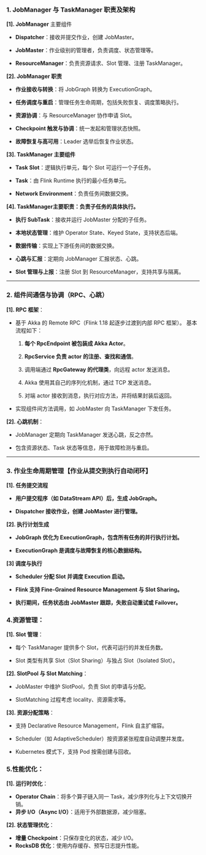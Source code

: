 ### 1. JobManager 与 TaskManager 职责及架构
**[1]. JobManager** 主要组件

  * **Dispatcher**：接收并提交作业，创建 JobMaster。

  * **JobMaster**：作业级别的管理者，负责调度、状态管理等。
    
  * **ResourceManager**：负责资源请求、Slot 管理、注册 TaskManager。

**[2]. JobManager 职责**

  * **作业接收与转换**：将 JobGraph 转换为 ExecutionGraph。
    
  * **任务调度与重启**：管理任务生命周期，包括失败恢复、调度策略执行。
   
  * **资源协调**：与 ResourceManager 协作申请 Slot。
    
  * **Checkpoint 触发与协调**：统一发起和管理状态快照。
    
  * **故障恢复与高可用**：Leader 选举后恢复作业状态。
    
**[3]. TaskManager 主要组件**
  
  * **Task Slot**：逻辑执行单元，每个 Slot 可运行一个子任务。
   
  * **Task**：由 Flink Runtime 执行的最小任务单元。
  
  * **Network Environment**：负责任务间数据交换。
    
**[4]. TaskManager主要职责：负责子任务的具体执行。**
  
  * **执行 SubTask**：接收并运行 JobMaster 分配的子任务。
  
  * **本地状态管理**：维护 Operator State、Keyed State，支持状态后端。
  
  * **数据传输**：实现上下游任务间的数据交换。
  
  * **心跳与汇报**：定期向 JobManager 汇报状态、心跳。
  
  * **Slot 管理与上报**：注册 Slot 到 ResourceManager，支持共享与隔离。

---

### 2. 组件间通信与协调（RPC、心跳）
**[1]. RPC 框架**：
  * 基于 Akka 的 Remote RPC（Flink 1.18 起逐步过渡到内部 RPC 框架）。
      基本流程如下：
      
      1. **每个 RpcEndpoint 被包装成 Akka Actor**。
      
      2. **RpcService 负责 actor 的注册、查找和通信**。
      
      3. 调用端通过 **RpcGateway 的代理类**，向远程 actor 发送消息。
      
      4. Akka 使用其自己的序列化机制，通过 TCP 发送消息。    
      
      5. 对端 actor 接收到消息，执行对应方法，并将结果封装后返回。      
    
  * 实现组件间方法调用，如 JobMaster 向 TaskManager 下发任务。

**[2]. 心跳机制**：
  * JobManager 定期向 TaskManager 发送心跳，反之亦然。
    
  * 包含资源状态、Task 状态等信息，用于故障检测与重启。

---

### 3. 作业生命周期管理【作业从提交到执行自动闭环】

**[1]. 任务提交流程**

* **用户提交程序（如 DataStream API）后，生成 JobGraph。**    

* **Dispatcher 接收作业，创建 JobMaster 进行管理。**    


**[2]. 执行计划生成**

* **JobGraph 优化为 ExecutionGraph，包含所有任务的并行执行计划。**
    
* **ExecutionGraph 是调度与故障恢复的核心数据结构。**
    

**[3] 调度与执行**

* **Scheduler 分配 Slot 并调度 Execution 启动。**
    
* **Flink 支持 Fine-Grained Resource Management 与 Slot Sharing。**
    
* **执行期间，任务状态由 JobMaster 跟踪，失败自动重试或 Failover。**
    
### 4.资源管理：

**[1]. Slot 管理**：

* 每个 TaskManager 提供多个 Slot，代表可运行的并发任务数。

* Slot 类型有共享 Slot（Slot Sharing）与独占 Slot（Isolated Slot）。

**[2]. SlotPool 与 Slot Matching**：

* JobMaster 中维护 SlotPool，负责 Slot 的申请与分配。

* SlotMatching 过程考虑 locality、资源需求等。

**[3]. 资源分配策略**：

* 支持 Declarative Resource Management，Flink 自主扩缩容。

*  Scheduler（如 AdaptiveScheduler）按资源紧张程度自动调整并发度。

*  Kubernetes 模式下，支持 Pod 按需创建与回收。

### 5.性能优化：

**[1]. 运行时优化**：

* **Operator Chain**：将多个算子链入同一 Task，减少序列化与上下文切换开销。
* **异步 I/O（Async I/O）**：适用于外部数据源，减少阻塞。

**[2]. 状态管理优化**：

* **增量 Checkpoint**：只保存变化的状态，减少 I/O。
* **RocksDB 优化**：使用内存缓存、预写日志提升性能。
